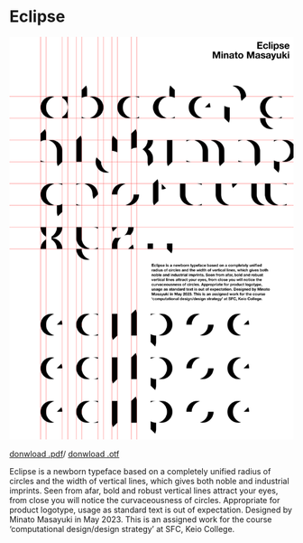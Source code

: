 # Eclipse

![](https://github.com/MugiSus/font-eclipse/blob/main/Eclipse-Poster.png)

[donwload .pdf](https://github.com/MugiSus/font-eclipse/raw/main/Eclipse-Poster.pdf)/
[donwload .otf](https://github.com/MugiSus/font-eclipse/raw/main/Eclipse-Regular.otf)

Eclipse is a newborn typeface based on a completely unified radius of circles and the width of vertical lines, which gives both noble and industrial imprints.
Seen from afar, bold and robust vertical lines attract your eyes, from close you will notice the curvaceousness of circles.
Appropriate for product logotype, usage as standard text is out of expectation.
Designed by Minato Masayuki in May 2023.
This is an assigned work for the course ‘computational design/design strategy’ at SFC, Keio College.
